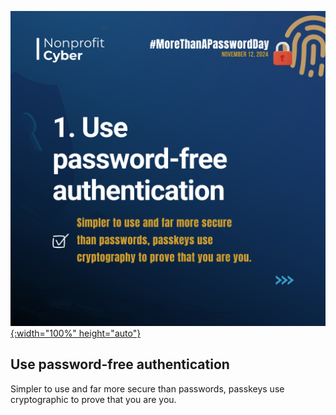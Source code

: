 [![More than a Password Day 2024](guidance_part_1.png){:width="100%" height="auto"}](/_posts/2024-11-12-more-than-a-password-day-2024)

## Use password-free authentication

Simpler to use and far more secure than passwords, passkeys use cryptographic to prove that you are you. 
